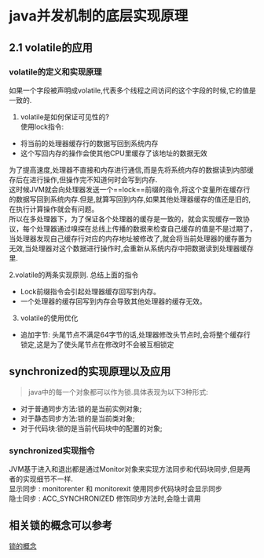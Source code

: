 

# java并发机制的底层实现原理
## 2.1 volatile的应用
### volatile的定义和实现原理
如果一个字段被声明成volatile,代表多个线程之间访问的这个字段的时候,它的值是一致的.  

1. volatile是如何保证可见性的?  
  使用lock指令:
- 将当前的处理器缓存行的数据写回到系统内存
- 这个写回内存的操作会使其他CPU里缓存了该地址的数据无效  

为了提高速度,处理器不直接和内存进行通信,而是先将系统内存的数据读到内部缓存后在进行操作,但操作完不知道何时会写到内存.  
    这时候JVM就会向处理器发送一个==lock==前缀的指令,将这个变量所在缓存行的数据写回到系统内存.但是,就算写回到内存,如果其他处理器缓存的值还是旧的,在执行计算操作就会有问题。  
所以在多处理器下，为了保证各个处理器的缓存是一致的，就会实现缓存一致协议，每个处理器通过嗅探在总线上传播的数据来检查自己缓存的值是不是过期了，当处理器发现自己缓存行对应的内存地址被修改了,就会将当前处理器的缓存置为无效,当处理器对这个数据进行操作时,会重新从系统内存中把数据读到处理器缓存里.  

2.volatile的两条实现原则. 总结上面的指令
- Lock前缀指令会引起处理器缓存回写到内存。
- 一个处理器的缓存回写到内存会导致其他处理器的缓存无效。

3. volatile的使用优化 
- 追加字节: 头尾节点不满足64字节的话,处理器修改头节点时,会将整个缓存行锁定,这是为了使头尾节点在修改时不会被互相锁定


## synchronized的实现原理以及应用
> java中的每一个对象都可以作为锁.具体表现为以下3种形式:  
- 对于普通同步方法:锁的是当前实例对象;
- 对于静态同步方法:锁的是当前类对象;
- 对于代码块:锁的是当前代码块中的配置的对象;


### synchronized实现指令
JVM基于进入和退出都是通过Monitor对象来实现方法同步和代码块同步,但是两者的实现细节不一样.  
显示同步 : monitorenter 和 monitorexit 使用同步代码块时会显示同步  
隐士同步 : ACC_SYNCHRONIZED 修饰同步方法时,会隐士调用

## 相关锁的概念可以参考  
[锁的概念](http://note.youdao.com/noteshare?id=e27490199c40c7b8890aa4fc13eb6978&sub=750B149C78404CB186871F12D89B0563)